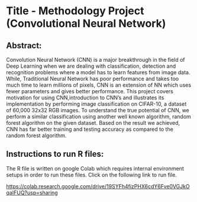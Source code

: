 # Title - Methodology Project (Convolutional Neural Network)
## Abstract:
Convolution Neural Network (CNN) is a major breakthrough in the field of Deep Learning when we are dealing with  classification, detection and recognition problems where a model has to learn features from image data. While, Traditional Neural Network has poor performance and takes too much time to learn millions of pixels, CNN is an extension of NN which uses fewer parameters and gives better performance. This project covers motivation for using CNN,introduction to CNN’s and illustrates its implementation by performing  image classification on CIFAR-10, a dataset of 60,000 32x32 RGB images. To understand the true potential of CNN, we perform a similar classification using another well known algorithm, random forest algorithm on the given dataset. Based on the result we achieved, CNN has far better training and testing accuracy as compared to the random forest algorithm.

## Instructions to run R files:

The R file is written on google Colab which requires internal environment setups in order to run these files. Click on the following link to run file.

https://colab.research.google.com/drive/19SYFh4fizPHX6cdY6Fve0VGJkOqaIFUQ?usp=sharing


